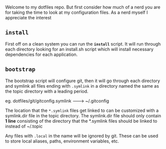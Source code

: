 Welcome to my dotfiles repo. But first consider how much of a nerd you are for
taking the time to look at my configuration files. As a nerd myself I appreciate
the interest

## `install`
First off on a clean system you can run the **`install`** script.
It will run through each directory looking for an install.sh script
which will install necessary dependencies for each application.

## `bootstrap`
The bootstrap script will configure git, then it will go through each
directory and symlink all files ending with `.symlink` in a directory
named the same as the topic directory with a leading period.

eg. dotfiles/git/gitconfig.symlink ---> ~/.gitconfig

The location that the `*.symlink` files get linked to can be customized with
a symlink.dir file in the topic directory. The symlink.dir file should only
contain **1 line** consisting of the directory that the *.symlink files should
be linked to instead of ~/.topic 

Any files with `.local` in the name will be ignored by git. These can be used to 
store local aliases, paths, environment variables, etc.